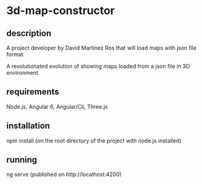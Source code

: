 # 3d-map-constructor

## description

A project developer by David Martínez Ros that will load maps with json file format.

A revolutionated evolution of showing maps loaded from a json file in 3D environment.

## requirements

Node.js, Angular 6, Angular/Cli, Three.js

## installation

npm install (on the root directory of the project with node.js installed)

## running

ng serve (published on http://localhost:4200)

